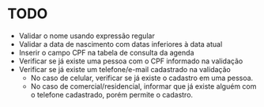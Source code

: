 # TODO
- Validar o nome usando expressão regular
- Validar a data de nascimento com datas inferiores à data atual
- Inserir o campo CPF na tabela de consulta da agenda
- Verificar se já existe uma pessoa com o CPF informado na validação
- Verificar se já existe um telefone/e-mail cadastrado na validação
  - No caso de celular, verificar se já existe o cadastro em uma pessoa.
  - No caso de comercial/residencial, informar que já existe alguém com o telefone cadastrado, porém permite o cadastro.